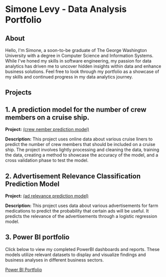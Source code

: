 # Simone Levy - Data Analysis Portfolio
## About

Hello, I'm Simone, a soon-to-be graduate of The George Washington University with a degree in Computer Science and Information Systems. While I've honed my skills in software engineering, 
my passion for data analytics has driven me to uncover hidden insights within data and enhance business solutions.
Feel free to look through my portfolio as a showcase of my skills and continued progress in my data analytics journey.

## Projects
## 1. A prediction model for the number of crew members on a cruise ship.

**Project:**  [(crew nember prediction model)](https://github.com/simolevy/DataAnalysisPortfolio/tree/22ac45f104315b8a7fedb6416e716abc523ff32c/Notebooks/CruiseCountPrediction)


**Description:** This project uses online data about various cruise liners to predict the number of crew members that should
be included on a cruise ship. The project involves lightly processing and cleaning the data, training the data, creating a method
to showcase the accuracy of the model, and a cross validation phase to test the model.


## 2. Advertisement Relevance Classification Prediction Model

**Project:** [(ad relevance prediction model)](https://github.com/simolevy/DataAnalysisPortfolio/tree/2d0f68a1936616621324b669916cdb26a8ef25a4/Notebooks/LogisticRegression)


**Description:** This project uses data about various advertisements for farm medications to predict the probability that certain ads will be useful.
It predicts the relevance of the advertisements through a logistic regression model.

## 3. Power BI portfolio

Click below to view my completed PowerBI dashboards and reports. These models utilize relevant 
datasets to display and visualize findings and business analyses in different business sectors.

[Power BI Portfolio](https://github.com/simolevy/PowerBI-Portfolio)
